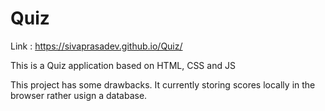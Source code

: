 # Quiz

Link : https://sivaprasadev.github.io/Quiz/

This is a Quiz application based on HTML, CSS and JS

This project has some drawbacks. It currently storing scores locally in the browser rather usign a database.



